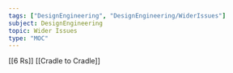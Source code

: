 ```yaml
---
tags: ["DesignEngineering", "DesignEngineering/WiderIssues"]
subject: DesignEngineering
topic: Wider Issues
type: "MOC"
---
```


[[6 Rs]]
[[Cradle to Cradle]]

